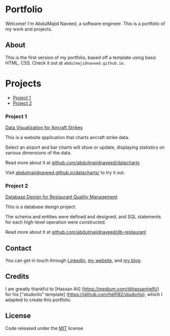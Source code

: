 # Portfolio
Welcome! I'm AbdulMajid Naveed, a software engineer. This is a portfolio of my work and projects.

## About
This is the first version of my portfolio, based off a template using basic HTML, CSS. Check it out at `abdulmajidnaveed.github.io`.

# Projects
* [Project 1](#project-1)
* [Project 2](#project-2)

### Project 1
[Data Visualization for Aircraft Strikes](#project-1)

This is a website application that charts aircraft strike data.

Select an airport and bar charts will show or update, displaying statistics on various dimensions of the data.

Read more about it at
[github.com/abdulmajidnaveed/datacharts](https://github.com/abdulmajidnaveed/datacharts)

Visit
[abdulmajidnaveed.github.io/datacharts/](https://abdulmajidnaveed.github.io/datacharts/)
to try it out.


### Project 2
[Database Design for Restaurant Quality Management](#project-2)

This is a database design project.

The schema and entities were defined and designed, and SQL
statements for each high-level operation were constructed.

Read more about it at
[github.com/abdulmajidnaveed/db-restaurant](https://github.com/abdulmajidnaveed/db-restaurant)



## Contact
You can get in touch through 
[LinkedIn](https://www.linkedin.com/in/abdulmajidnaveed/), 
[my website](https://silentlearnerblog.wordpress.com/), 
and [my blog](https://softwrengneer.wordpress.com/blog/).

## Credits
I am greatly thankful to [Hassan Ali] (https://medium.com/@hassanhelfi/) for his ["studorlio" template] (https://github.com/helfi92/studorlio), which I adapted to create this portfolio.

## License
Code released under the [MIT](https://github.com/helfi92/studorlio/blob/master/LICENSE) license
